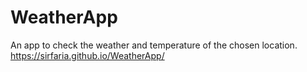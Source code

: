 # WeatherApp
An app to check the weather and temperature of the chosen location.
<br>
https://sirfaria.github.io/WeatherApp/
